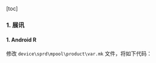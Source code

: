 [toc]

### 1. 展讯

#### 1. Android R

修改 `device\sprd\mpool\product\var.mk` 文件，将如下代码：

```makefile
```



